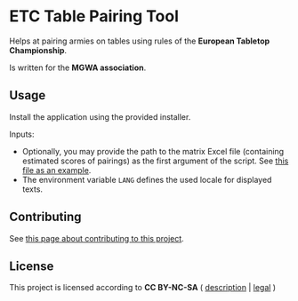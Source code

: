# ETC Table Pairing Tool

Helps at pairing armies on tables using rules of the **European Tabletop Championship**.

Is written for the **MGWA association**.

## Usage

Install the application using the provided installer.

Inputs:

* Optionally, you may provide the path to the matrix Excel file (containing estimated scores of pairings) as the first argument of the script. See [this file as an example](matrix-xls/src/test/resources/example.xlsx).
* The environment variable `LANG` defines the used locale for displayed texts.

## Contributing

See [this page about contributing to this project](CONTRIBUTE.md).

## License

This project is licensed according to **CC BY-NC-SA** ( [description](https://creativecommons.org/licenses/by-nc-sa/4.0/) | [legal](https://creativecommons.org/licenses/by-nc-sa/4.0/legalcode) )
